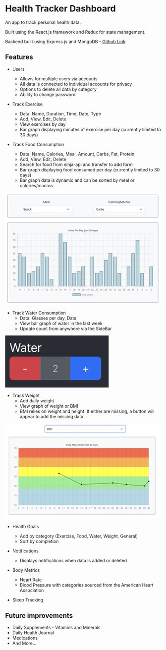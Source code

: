 # Health Tracker Dashboard

An app to track personal health data.

Built using the React.js framework and Redux for state management.

Backend built using Express.js and MongoDB - [Github Link](https://github.com/blee2125/health-tracker-dashboard-backend)

## Features

* Users
    - Allows for multiple users via accounts
    - All data is connected to individual accounts for privacy
    - Options to delete all data by category
    - Ability to change password

* Track Exercise
    - Data: Name, Duration, Time, Date, Type
    - Add, View, Edit, Delete
    - View exercises by day
    - Bar graph displaying minutes of exercise per day (currently limited to 30 days)

* Track Food Consumption
    - Data: Name, Calories, Meal, Amount, Carbs, Fat, Protein
    - Add, View, Edit, Delete
    - Search for food from ninja-api and transfer to add form
    - Bar graph displaying food consumed per day (currently limited to 30 days)
    - Bar graph data is dynamic and can be sorted by meal or calories/macros

![foodbargraph](https://github.com/blee2125/health-tracker-dashboard/blob/main/public/images/foodbargraph.png)

* Track Water Consumption
    - Data: Glasses per day, Date
    - View bar graph of water in the last week
    - Update count from anywhere via the SideBar

![watersidebar](https://github.com/blee2125/health-tracker-dashboard/blob/main/public/images/watersidbar.png)


* Track Weight
    - Add daily weight
    - View graph of weight or BMI
    - BMI relies on weight and height. If either are missing, a button will appear to add the missing data.

![bmigraph](https://github.com/blee2125/health-tracker-dashboard/blob/main/public/images/bmigraph.png)

* Health Goals
    - Add by category (Exercise, Food, Water, Weight, General)
    - Sort by completion

* Notifications
    - Displays notifications when data is added or deleted

* Body Metrics
    - Heart Rate
    - Blood Pressure with categories sourced from the American Heart Association

* Sleep Tracking


## Future improvements

* Daily Supplements - Vitamins and Minerals
* Daily Health Journal
* Medications
* And More...



